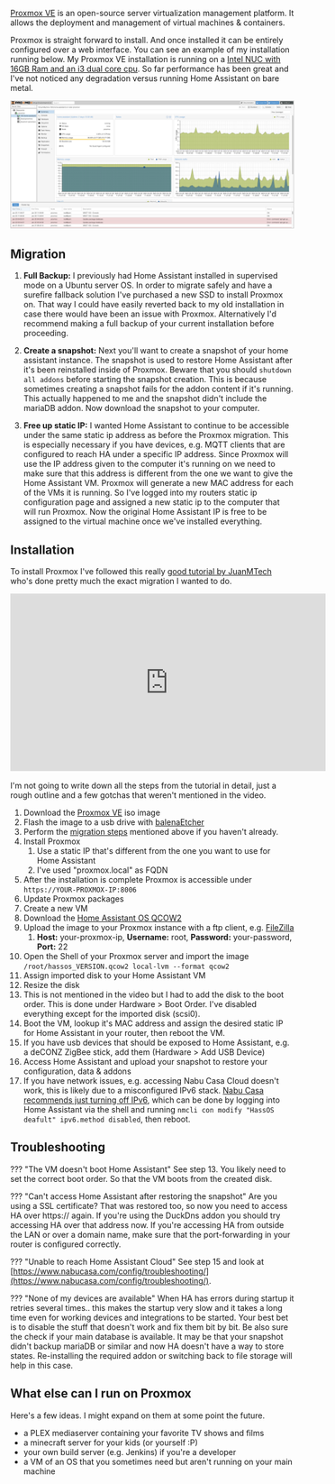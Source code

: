 [Proxmox VE](https://www.proxmox.com/en/proxmox-ve) is an open-source server virtualization management platform. It allows the deployment and management of virtual machines & containers.

Proxmox is straight forward to install. And once installed it can be entirely configured over a web interface. You can see an example of my installation running below. My Proxmox VE installation is running on a [Intel NUC with 16GB Ram and an i3 dual core cpu](/hardware/computers/). So far performance has been great and I've not noticed any degradation versus running Home Assistant on bare metal.

![Proxmox VE running on Intel NUC](images/proxmox-running.png)

## Migration

1. **Full Backup:** I previously had Home Assistant installed in supervised mode on a Ubuntu server OS. In order to migrate safely and have a surefire fallback solution I've purchased a new SSD to install Proxmox on. That way I could have easily reverted back to my old installation in case there would have been an issue with Proxmox. Alternatively I'd recommend making a full backup of your current installation before proceeding.

2. **Create a snapshot:** Next you'll want to create a snapshot of your home assistant instance. The snapshot is used to restore Home Assistant after it's been reinstalled inside of Proxmox. Beware that you should `shutdown all addons` before starting the snapshot creation. This is because sometimes creating a snapshot fails for the addon content if it's running. This actually happened to me and the snapshot didn't include the mariaDB addon. Now download the snapshot to your computer.

3. **Free up static IP:** I wanted Home Assistant to continue to be accessible under the same static ip address as before the Proxmox migration. This is especially necessary if you have devices, e.g. MQTT clients that are configured to reach HA under a specific IP address. Since Proxmox will use the IP address given to the computer it's running on we need to make sure that this address is different from the one we want to give the Home Assistant VM. Proxmox will generate a new MAC address for each of the VMs it is running. So I've logged into my routers static ip configuration page and assigned a new static ip to the computer that will run Proxmox. Now the original Home Assistant IP is free to be assigned to the virtual machine once we've installed everything.

## Installation
To install Proxmox I've followed this really [good tutorial by JuanMTech](https://www.youtube.com/watch?v=42gopfIrPBY) who's done pretty much the exact migration I wanted to do.

<iframe width="560" height="315" src="https://www.youtube.com/embed/42gopfIrPBY" frameborder="0" allow="accelerometer; autoplay; clipboard-write; encrypted-media; gyroscope; picture-in-picture" allowfullscreen></iframe>

I'm not going to write down all the steps from the tutorial in detail, just a rough outline and a few gotchas that weren't mentioned in the video.

1. Download the [Proxmox VE](https://www.proxmox.com/en/downloads/category/iso-images-pve) iso image
2. Flash the image to a usb drive with [balenaEtcher](https://www.balena.io/etcher/)
3. Perform the [migration steps](/software/proxmox/#migration) mentioned above if you haven't already.
4. Install Proxmox
    1. Use a static IP that's different from the one you want to use for Home Assistant
    2. I've used "proxmox.local" as FQDN
5. After the installation is complete Proxmox is accessible under `https://YOUR-PROXMOX-IP:8006`
6. Update Proxmox packages
7. Create a new VM 
6. Download the [Home Assistant OS QCOW2](https://www.home-assistant.io/hassio/installation/)
7. Upload the image to your Proxmox instance with a ftp client, e.g. [FileZilla](https://filezilla-project.org/)
    1. **Host:** your-proxmox-ip, **Username:** root, **Password:** your-password, **Port:** 22
8. Open the Shell of your Proxmox server and import the image `/root/hassos_VERSION.qcow2 local-lvm --format qcow2`
9. Assign imported disk to your Home Assistant VM
10. Resize the disk
11. This is not mentioned in the video but I had to add the disk to the boot order. This is done under Hardware > Boot Order. I've disabled everything except for the imported disk (scsi0).
12. Boot the VM, lookup it's MAC address and assign the desired static IP for Home Assistant in your router, then reboot the VM.
13. If you have usb devices that should be exposed to Home Assistant, e.g. a deCONZ ZigBee stick, add them (Hardware > Add USB Device)
14. Access Home Assistant and upload your snapshot to restore your configuration, data & addons
15. If you have network issues, e.g. accessing Nabu Casa Cloud doesn't work, this is likely due to a misconfigured IPv6 stack. [Nabu Casa recommends just turning off IPv6](https://www.nabucasa.com/config/troubleshooting/), which can be done by logging into Home Assistant via the shell and running `nmcli con modify "HassOS deafult" ipv6.method disabled`, then reboot.

## Troubleshooting

??? "The VM doesn't boot Home Assistant"
    See step 13. You likely need to set the correct boot order. So that the VM boots from the created disk.

??? "Can't access Home Assistant after restoring the snapshot"
    Are you using a SSL certificate? That was restored too, so now you need to access HA over https:// again. If you're using the DuckDns addon you should try accessing HA over that address now. If you're accessing HA from outside the LAN or over a domain name, make sure that the port-forwarding in your router is configured correctly.

??? "Unable to reach Home Assistant Cloud"
    See step 15 and look at [https://www.nabucasa.com/config/troubleshooting/](https://www.nabucasa.com/config/troubleshooting/).

??? "None of my devices are available"
    When HA has errors during startup it retries several times.. this makes the startup very slow and it takes a long time even for working devices and integrations to be started. Your best bet is to disable the stuff that doesn't work and fix them bit by bit. Be also sure the check if your main database is available. It may be that your snapshot didn't backup mariaDB or similar and now HA doesn't have a way to store states. Re-installing the required addon or switching back to file storage will help in this case.

## What else can I run on Proxmox

Here's a few ideas. I might expand on them at some point the future.

+ a PLEX mediaserver containing your favorite TV shows and films
+ a minecraft server for your kids (or yourself :P)
+ your own build server (e.g. Jenkins) if you're a developer
+ a VM of an OS that you sometimes need but aren't running on your main machine